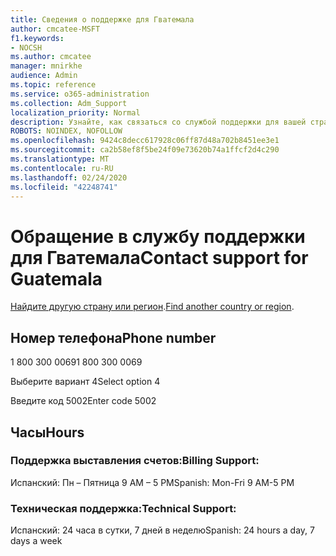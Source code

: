 ```yaml
---
title: Сведения о поддержке для Гватемала
author: cmcatee-MSFT
f1.keywords:
- NOCSH
ms.author: cmcatee
manager: mnirkhe
audience: Admin
ms.topic: reference
ms.service: o365-administration
ms.collection: Adm_Support
localization_priority: Normal
description: Узнайте, как связаться со службой поддержки для вашей страны или региона.
ROBOTS: NOINDEX, NOFOLLOW
ms.openlocfilehash: 9424c8decc617928c06ff87d48a702b8451ee3e1
ms.sourcegitcommit: ca2b58ef8f5be24f09e73620b74a1ffcf2d4c290
ms.translationtype: MT
ms.contentlocale: ru-RU
ms.lasthandoff: 02/24/2020
ms.locfileid: "42248741"
---
```

# <a name="contact-support-for-guatemala"></a><span data-ttu-id="c924d-103">Обращение в службу поддержки для Гватемала</span><span class="sxs-lookup"><span data-stu-id="c924d-103">Contact support for Guatemala</span></span>

<span data-ttu-id="c924d-104">[Найдите другую страну или регион](../contact-support-for-business-products.md).</span><span class="sxs-lookup"><span data-stu-id="c924d-104">[Find another country or region](../contact-support-for-business-products.md).</span></span>

## <a name="phone-number"></a><span data-ttu-id="c924d-105">Номер телефона</span><span class="sxs-lookup"><span data-stu-id="c924d-105">Phone number</span></span>
<span data-ttu-id="c924d-106">1 800 300 0069</span><span class="sxs-lookup"><span data-stu-id="c924d-106">1 800 300 0069</span></span>

<span data-ttu-id="c924d-107">Выберите вариант 4</span><span class="sxs-lookup"><span data-stu-id="c924d-107">Select option 4</span></span>

<span data-ttu-id="c924d-108">Введите код 5002</span><span class="sxs-lookup"><span data-stu-id="c924d-108">Enter code 5002</span></span>

## <a name="hours"></a><span data-ttu-id="c924d-109">Часы</span><span class="sxs-lookup"><span data-stu-id="c924d-109">Hours</span></span>
### <a name="billing-support"></a><span data-ttu-id="c924d-110">Поддержка выставления счетов:</span><span class="sxs-lookup"><span data-stu-id="c924d-110">Billing Support:</span></span>

<span data-ttu-id="c924d-111">Испанский: Пн – Пятница 9 AM – 5 PM</span><span class="sxs-lookup"><span data-stu-id="c924d-111">Spanish: Mon-Fri 9 AM-5 PM</span></span>

### <a name="technical-support"></a><span data-ttu-id="c924d-112">Техническая поддержка:</span><span class="sxs-lookup"><span data-stu-id="c924d-112">Technical Support:</span></span>

<span data-ttu-id="c924d-113">Испанский: 24 часа в сутки, 7 дней в неделю</span><span class="sxs-lookup"><span data-stu-id="c924d-113">Spanish: 24 hours a day, 7 days a week</span></span>